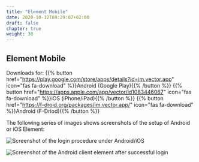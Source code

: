 ```yaml
---
title: "Element Mobile"
date: 2020-10-12T09:29:07+02:00
draft: false
chapter: true
weight: 30
---
```


## Element Mobile

Downloads for: {{% button href="https://play.google.com/store/apps/details?id=im.vector.app" icon="fas fa-download" %}}Android (Google Play){{% /button %}} {{% button href="https://apps.apple.com/app/vector/id1083446067" icon="fas fa-download" %}}iOS (iPhone/iPad){{% /button %}} {{% button href="https://f-droid.org/packages/im.vector.app/" icon="fas fa-download" %}}Android (F-Driod){{% /button %}}

The following series of images shows screenshots of the setup of Android or iOS Element:

![Screenshot of the login procedure under Android/iOS](/images/15_Android1_en.png)

![Screenshot of the Android client element after successful login](/images/15_Android2_en.png)

